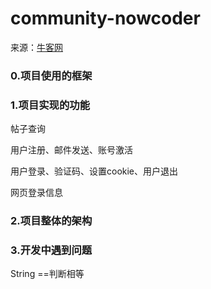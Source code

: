 # community-nowcoder

来源：[牛客网](https://www.nowcoder.com/courses/semester/senior)

### 0.项目使用的框架

### 1.项目实现的功能
帖子查询

用户注册、邮件发送、账号激活

用户登录、验证码、设置cookie、用户退出

网页登录信息

### 2.项目整体的架构


### 3.开发中遇到问题
String ==判断相等
